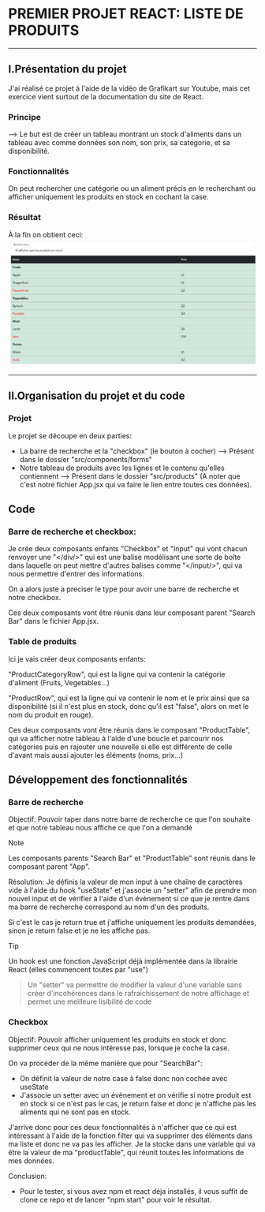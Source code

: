  # PREMIER PROJET REACT: LISTE DE PRODUITS
 ---
## I.Présentation du projet

J'ai réalisé ce projet à l'aide de la vidéo de Grafikart sur Youtube, mais cet exercice vient surtout de la documentation du site de React.

### Principe
--> Le but est de créer un tableau montrant un stock d'aliments dans un tableau avec comme données son nom, son prix, sa catégorie, et sa disponibilité.
### Fonctionnalités
On peut rechercher une catégorie ou un aliment précis en le recherchant ou afficher uniquement les produits en stock en cochant la case.
### Résultat
À la fin on obtient ceci: 
![Screenshot](/assets/final_tab.png)

---
## II.Organisation du projet et du code

### Projet

Le projet se découpe en deux parties: 
- La barre de recherche et la "checkbox" (le bouton à cocher)  --> Présent dans le dossier "src/components/forms"
- Notre tableau de produits avec les lignes et le contenu qu'elles contiennent  --> Présent dans le dossier "src/products"
(A noter que c'est notre fichier App.jsx qui va faire le lien entre toutes ces données).

## Code

### Barre de recherche et checkbox:
Je crée deux composants enfants "Checkbox" et "Input" qui vont chacun renvoyer une "</div/>" qui est une balise modélisant une sorte de boîte dans laquelle on peut mettre d'autres balises comme "</input/>", qui va nous permettre d'entrer des informations.

On a alors juste a preciser le type pour avoir une barre de recherche et notre checkbox.

Ces deux composants vont être réunis dans leur composant parent "Search Bar" dans le fichier App.jsx.

### Table de produits
Ici je vais créer deux composants enfants:

"ProductCategoryRow", qui est la ligne qui va contenir la catégorie d'aliment (Fruits, Vegetables...)

"ProductRow", qui est la ligne qui va contenir le nom et le prix ainsi que sa disponibilité (si il n'est plus en stock, donc qu'il est "false", alors on met le nom du produit en rouge).

Ces deux composants vont être réunis dans le composant "ProductTable", qui va afficher notre tableau à l'aide d'une boucle et parcourir nos catégories
puis en rajouter une nouvelle si elle est différente de celle d'avant mais aussi ajouter les éléments (noms, prix...)

## Développement des fonctionnalités
### Barre de recherche
Objectif: Pouvoir taper dans notre barre de recherche ce que l'on souhaite et que notre tableau nous affiche ce que l'on a demandé

> [!NOTE]
> Les composants parents "Search Bar" et "ProductTable" sont réunis dans le composant parent "App".

Résolution: Je définis la valeur de mon input à une chaîne de caractères vide à l'aide du hook "useState" et j'associe un "setter" afin de prendre mon nouvel input
et de vérifier à l'aide d'un évènement si ce que je rentre dans ma barre de recherche correspond au nom d'un des produits.

Si c'est le cas je return true et j'affiche uniquement les produits demandées, sinon je return false et je ne les affiche pas.

> [!TIP]
> Un hook est une fonction JavaScript déjà implémentée dans la librairie React (elles commencent toutes par "use")

> Un "setter" va permettre de modifier la valeur d'une variable sans créer d'incohérences dans le rafraichissement de notre affichage et permet une meilleure lisibilité de code

### Checkbox
Objectif: Pouvoir afficher uniquement les produits en stock et donc supprimer ceux qui ne nous intéresse pas, lorsque je coche la case.

On va procéder de la même manière que pour "SearchBar":
- On définit la valeur de notre case à false donc non cochée avec useState
- J'associe un setter avec un évènement et on vérifie si notre produit est en stock si ce n'est pas le cas, je return false et donc je n'affiche pas les aliments qui ne sont pas en stock.

J'arrive donc pour ces deux fonctionnalités à n'afficher que ce qui est intéressant à l'aide de la fonction filter qui va supprimer des éléments dans ma liste et donc ne va pas les afficher.
Je la stocke dans une variable qui va être la valeur de ma "productTable", qui réunit toutes les informations de mes données.

Conclusion:
- Pour le tester, si vous avez npm et react déja installés, il vous suffit de clone ce repo et de lancer "npm start" pour voir le résultat.
